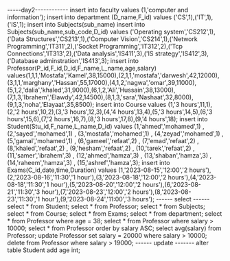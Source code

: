 -----day2------------
insert into faculty values (1,'computer and information');
insert into department (D_name,F_id) values ('CS',1),('IT',1),('IS',1); 
insert into Subjects(sub_name)
insert into Subjects(sub_name,sub_code,D_id) values ('Operating system','CS212',1),('Data Structures','CS213',1),('Computer Vision','CS214',1),('Network Programming','IT311',2),('Socket Programming','IT312',2),('Tcp Connections','IT313',2),('Data analysis','IS411',3),('IS strategy','IS412',3),('Database adminstration','IS413',3);
insert into Professor(P_id,F_id,D_id,F_name,L_name,age,salary) values(1,1,1,'Mostafa','Kamel',38,15000),(2,1,1,'mostafa','darwesh',42,12000),(3,1,1,'marghany','Hassan',55,17000),(4,1,2,'nagwa','omar',39,11000),(5,1,2,'dalia','khaled',31,9000),(6,1,2,'Ali','Hussain',38,13000),(7,1,3,'Ibrahem','Elawdy',42,14500),(8,1,3,'sara','Nashaat',32,8000),(9,1,3,'noha','Elayaat',35,8500);
insert into Course values (1,'3 hours',11,1),(2,'2 hours',10,2),(3,'3 hours',12,3),(4,'4 hours',13,4),(5,'3 hours',14,5),(6,'3 hours',15,6),(7,'2 hours',16,7),(8,'3 hours',17,8),(9,'4 hours',18);
insert into Student(Stu_id,F_name,L_name,D_id) values (1,'ahmed','mohamed',1)
, (2,'sayed','mohamed',1)
, (3,'mostafa','mohamed',1)
, (4,'zeyad','mohamed',1)
, (5,'gamal','mohamed',1)
, (6,'gameel','refaat',2)
, (7,'emad','refaat',2)
, (8,'khaled','refaat',2)
, (9,'hesham','refaat',2)
, (10,'tarek','refaat',2)
, (11,'samer','ibrahem',3)
, (12,'ahmed','hamza',3)
, (13,'shaban','hamza',3)
, (14,'raheem','hamza',3)
, (15,'ashref','hamza',3);
insert into Exams(C_id,date,time,Duration) values (1,'2023-08-15','12:00','2 hours'),(2,'2023-08-16','11:30','1 hour'),(3,'2023-08-18','12:00','2 hours'),(4,'2023-08-18','11:30','1 hour'),(5,'2023-08-20','12:00','2 hours'),(6,'2023-08-21','11:30','3 hour'),(7,'2023-08-23','12:00','2 hours'),(8,'2023-08-23','11:30','1 hour'),(9,'2023-08-24','11:00','3 hours');
------ select ------
select * from Student;
select * from Professor;
select * from Subjects;
select * from Course;
select * from Exams;
select * from department;
select * from Professor where age = 38;
select * from Professor where salary > 10000;
select * from Professor order by salary ASC;
select avg(salary) from Professor;
update Professor set salary = 20000 where salary > 10000;
delete from Professor where salary > 19000;
------ update -------
alter table Student add age int;
